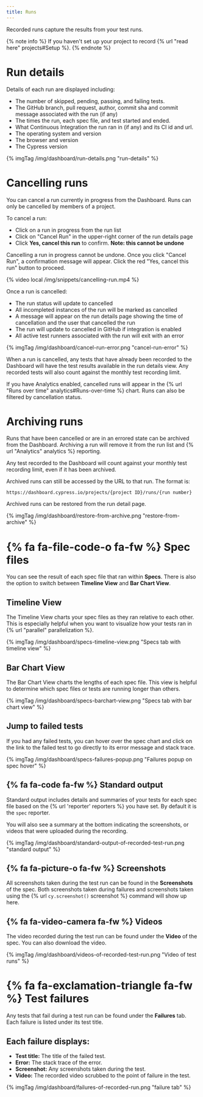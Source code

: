 ```yaml
---
title: Runs
---
```


Recorded runs capture the results from your test runs.

{% note info %}
If you haven't set up your project to record {% url "read here" projects#Setup %}.
{% endnote %}

# Run details

Details of each run are displayed including:

- The number of skipped, pending, passing, and failing tests.
- The GitHub branch, pull request, author, commit sha and commit message associated with the run (if any)
- The times the run, each spec file, and test started and ended.
- What Continuous Integration the run ran in (if any) and its CI id and url.
- The operating system and version
- The browser and version
- The Cypress version

{% imgTag /img/dashboard/run-details.png "run-details" %}

# Cancelling runs

You can cancel a run currently in progress from the Dashboard. Runs can only be cancelled by members of a project.

To cancel a run:

- Click on a run in progress from the run list
- Click on "Cancel Run" in the upper-right corner of the run details page
- Click **Yes, cancel this run** to confirm. **Note: this cannot be undone**

Cancelling a run in progress cannot be undone. Once you click "Cancel Run", a confirmation message will appear. Click the red "Yes, cancel this run" button to proceed.

{% video local /img/snippets/cancelling-run.mp4 %}

Once a run is cancelled:

- The run status will update to cancelled
- All incompleted instances of the run will be marked as cancelled
- A message will appear on the run details page showing the time of cancellation and the user that cancelled the run
- The run will update to cancelled in GitHub if integration is enabled
- All active test runners associated with the run will exit with an error

{% imgTag /img/dashboard/cancel-run-error.png "cancel-run-error" %}

When a run is cancelled, any tests that have already been recorded to the Dashboard will have the test results available in the run details view. Any recorded tests will also count against the monthly test recording limit.

If you have Analytics enabled, cancelled runs will appear in the {% url "Runs over time" analytics#Runs-over-time %} chart. Runs can also be filtered by cancellation status. 

# Archiving runs

Runs that have been cancelled or are in an errored state can be archived from the Dashboard. Archiving a run will remove it from the run list and {% url "Analytics" analytics %} reporting.

Any test recorded to the Dashboard will count against your monthly test recording limit, even if it has been archived.

Archived runs can still be accessed by the URL to that run. The format is:

`https://dashboard.cypress.io/projects/{project ID}/runs/{run number}`

Archived runs can be restored from the run detail page.

{% imgTag /img/dashboard/restore-from-archive.png "restore-from-archive" %}

# {% fa fa-file-code-o fa-fw %} Spec files

You can see the result of each spec file that ran within **Specs**. There is also the option to switch between **Timeline View** and **Bar Chart View**.

## Timeline View

The Timeline View charts your spec files as they ran relative to each other. This is especially helpful when you want to visualize how your tests ran in {% url "parallel" parallelization %}.

{% imgTag /img/dashboard/specs-timeline-view.png "Specs tab with timeline view" %}

## Bar Chart View

The Bar Chart View charts the lengths of each spec file. This view is helpful to determine which spec files or tests are running longer than others.

{% imgTag /img/dashboard/specs-barchart-view.png "Specs tab with bar chart view" %}

## Jump to failed tests

If you had any failed tests, you can hover over the spec chart and click on the link to the failed test to go directly to its error message and stack trace.

{% imgTag /img/dashboard/specs-failures-popup.png "Failures popup on spec hover" %}

## {% fa fa-code fa-fw %} Standard output

Standard output includes details and summaries of your tests for each spec file based on the {% url 'reporter' reporters %} you have set. By default it is the `spec` reporter.

You will also see a summary at the bottom indicating the screenshots, or videos that were uploaded during the recording.

{% imgTag /img/dashboard/standard-output-of-recorded-test-run.png "standard output" %}

## {% fa fa-picture-o fa-fw %} Screenshots

All screenshots taken during the test run can be found in the **Screenshots** of the spec. Both screenshots taken during failures and screenshots taken using the {% url `cy.screenshot()` screenshot %} command will show up here.

## {% fa fa-video-camera fa-fw %} Videos

The video recorded during the test run can be found under the **Video** of the spec. You can also download the video.

{% imgTag /img/dashboard/videos-of-recorded-test-run.png "Video of test runs" %}

# {% fa fa-exclamation-triangle fa-fw %} Test failures

Any tests that fail during a test run can be found under the **Failures** tab. Each failure is listed under its test title.

## Each failure displays:

- **Test title:** The title of the failed test.
- **Error:** The stack trace of the error.
- **Screenshot:** Any screenshots taken during the test.
- **Video:** The recorded video scrubbed to the point of failure in the test.

{% imgTag /img/dashboard/failures-of-recorded-run.png "failure tab" %}

